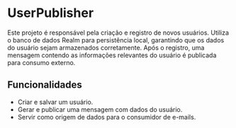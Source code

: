 # UserPublisher

Este projeto é responsável pela criação e registro de novos usuários. Utiliza o banco de dados Realm para persistência local, garantindo que os dados do usuário  sejam armazenados corretamente. Após o registro,
uma mensagem contendo as informações relevantes do usuário é publicada para consumo externo.

## Funcionalidades

- Criar e salvar um usuário.
- Gerar e publicar uma mensagem com dados do usuário.
- Servir como origem de dados para o consumidor de e-mails.
